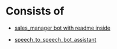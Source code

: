 # Consists of
- [sales_manager bot with readme inside](https://github.com/gir2017/tg_bots/blob/main/sales_manager/readme.md)

- [speech_to_speech_bot_assistant](https://github.com/gir2017/tg_bots/blob/main/speech_to_speech_bot_assistant/README.md)
